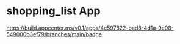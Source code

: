 # shopping_list App
https://build.appcenter.ms/v0.1/apps/4e597822-bad8-4d1a-9e08-549000b3ef79/branches/main/badge

